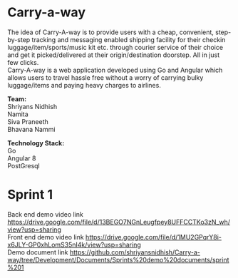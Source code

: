 # Carry-a-way
The idea of Carry-A-way is to provide users with a cheap, convenient, step-by-step tracking and messaging enabled shipping facility for their checkin luggage/item/sports/music kit etc. through courier service of their choice and get it picked/delivered at their origin/destination doorstep. All in just few clicks.<br/>
Carry-A-way is a web application developed using Go and Angular which allows users to travel hassle free without a worry of carrying bulky luggage/items and paying heavy charges to airlines.

**Team:**<br/>
Shriyans Nidhish<br/>
Namita<br/>
Siva Praneeth<br/>
Bhavana Nammi<br/>

**Technology Stack:**<br/>
Go<br/>
Angular 8<br/>
PostGresql

# Sprint 1 
Back end demo video link https://drive.google.com/file/d/13BEGO7NGnLeugfpey8UFFCCTKo3zN_wh/view?usp=sharing<br/>
Front end demo video link https://drive.google.com/file/d/1MU2GPqrY8i-x6JLY-GP0xhLomS35nI4k/view?usp=sharing<br/>
Demo document link https://github.com/shriyansnidhish/Carry-a-way/tree/Development/Documents/Sprints%20demo%20documents/sprint%201
